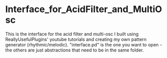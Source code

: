 # Interface_for_AcidFilter_and_MultiOsc

This is the interface for the acid filter and multi-osc I built using ReallyUsefulPlugins' youtube tutorials and creating my own pattern generator (rhythmic/melodic). "interface.pd" is the one you want to open - the others are just abstractions that need to be in the same folder.
